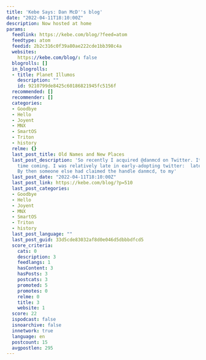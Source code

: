 ```yaml
---
title: 'Kebe Says: Dan McD''s blog'
date: "2022-04-11T18:10:00Z"
description: Now hosted at home
params:
  feedlink: https://kebe.com/blog/?feed=atom
  feedtype: atom
  feedid: 2b2c316c0f39a80ae222cde1bb398c4a
  websites:
    https://kebe.com/blog/: false
  blogrolls: []
  in_blogrolls:
  - title: Planet Illumos
    description: ""
    id: 9210799de8425c60186821945fc5156f
  recommended: []
  recommender: []
  categories:
  - Goodbye
  - Hello
  - Joyent
  - MNX
  - SmartOS
  - Triton
  - history
  relme: {}
  last_post_title: Old Names and New Places
  last_post_description: 'So recently I acquired @danmcd on Twitter. It was a long
    time coming. I was relatively late in early-adopting twitter:  late spring 2009.
    By then someone else had claimed the handle danmcd, to my'
  last_post_date: "2022-04-11T18:10:00Z"
  last_post_link: https://kebe.com/blog/?p=510
  last_post_categories:
  - Goodbye
  - Hello
  - Joyent
  - MNX
  - SmartOS
  - Triton
  - history
  last_post_language: ""
  last_post_guid: 33d5cde83032af8d0e046d5dbbbdfcd5
  score_criteria:
    cats: 0
    description: 3
    feedlangs: 1
    hasContent: 3
    hasPosts: 3
    postcats: 3
    promoted: 5
    promotes: 0
    relme: 0
    title: 3
    website: 1
  score: 22
  ispodcast: false
  isnoarchive: false
  innetwork: true
  language: en
  postcount: 15
  avgpostlen: 295
---
```

